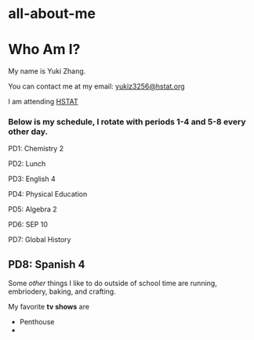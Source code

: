 # all-about-me
# Who Am I?
My name is Yuki Zhang.

You can contact me at my email: yukiz3256@hstat.org

I am attending [HSTAT](https://www.hstat.org/)

### Below is my schedule, I rotate with periods 1-4 and 5-8 every other day.

PD1: Chemistry 2

PD2: Lunch 

PD3: English 4

PD4: Physical Education

PD5: Algebra 2 

PD6: SEP 10

PD7: Global History

PD8: Spanish 4 
---

Some _other_ things I like to do outside of school time are running, embriodery, baking, and crafting.

My favorite **tv shows** are
* Penthouse 
* 